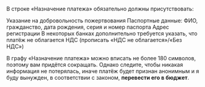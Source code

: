 В строке «Назначение платежа» обязательно должны присутствовать:

Указание на добровольность пожертвования
Паспортные данные: ФИО, гражданство, дата рождения, серия и номер паспорта
Адрес регистрации
В некоторых банках дополнительно требуется указать, что платёж не облагается НДС (прописать «НДС не облагается»/«Без НДС»)

В графу «Назначение платежа» можно вписать не более 180 символов, поэтому вам придётся сокращать. Однако следите, чтобы никакая информация не потерялась, иначе платёж будет признан анонимным и я буду вынужден, в соответствии
с законом, **перевести его в бюджет**.

